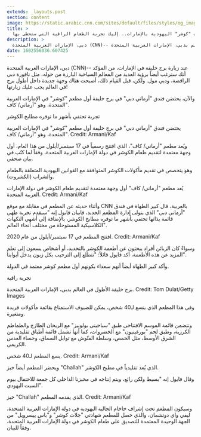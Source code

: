 ```yaml
--- 
extends: _layouts.post 
section: content 
image: https://static.arabic.cnn.com/sites/default/files/styles/og_image_v1/public/2020/10/12/images/Armani%20Hotel%20Dubai%2C%20KAF%20Restaurant.jpg?itok=sJOTZ9Gi 
title: > 
  بأول مطعم لوجبات "كوشر" اليهودية بالإمارات.. إليك تجربة الطعام الراقية التي ستحظى بها 
description: > 
  دبي، الإمارات العربية المتحدة (CNN)-- عند زيارة برج خليفة في الإمارات، من المؤكد أنك سترغب أيضاً برؤية العديد من المعالم السياحية البارزة من حوله، مثل نافورة دبي الراقصة، ودبي مول.والآن، يحتضن فندق "أرماني دبي" في برج خليفة أول مطعم "كوشر" في الإمارات العربية المتحدة، وهو "أرماني/ كاف".تجربة تحتفي بأشهر ما توفره مطابخ الكوشريحتضن فندق "أرماني دبي" في برج خليفة أول مطعم "كوشر" في الإمارات العربية المتحدة، وهو "أرماني/ كاف".يُعد مطعم "أرماني/ كاف" أول وجهة معتمدة لتقديم طعام الكوشر في دولة الإمارات العربية المتحدة.تجربة راقيةبرج خليفة الأطول في العالم بدبي، الإمارات العربية المتحدة. 
date: 1602556036.607425 
--- 
```

دبي، الإمارات العربية المتحدة (CNN)-- عند زيارة برج خليفة في الإمارات، من المؤكد أنك سترغب أيضاً برؤية العديد من المعالم السياحية البارزة من حوله، مثل نافورة دبي الراقصة، ودبي مول. ولكن، قبل القيام ذلك، أصبحت هناك وجهة جديدة داخل أطول برج في العالم يجب عليك زيارتها!

والآن، يحتضن فندق "أرماني دبي" في برج خليفة أول مطعم "كوشر" في الإمارات العربية المتحدة، وهو "أرماني/ كاف".

تجربة تحتفي بأشهر ما توفره مطابخ الكوشر

يحتضن فندق "أرماني دبي" في برج خليفة أول مطعم "كوشر" في الإمارات العربية المتحدة، وهو "أرماني/ كاف". Credit: Armani/Kaf

ويُعد مطعم "أرماني/ كاف"، الذي افتتح رسمياً في 17 سبتمبر/أيلول من هذا العام، أول وجهة معتمدة لتقديم طعام الكوشر في دولة الإمارات العربية المتحدة، وفقاً لما كتُب في بيان صحفي.

وهو يتخصص في تقديم مأكولات الكوشر المتوافقة مع القوانين اليهودية المتعلقة بالطعام والشراب (الكشروت).

يُعد مطعم "أرماني/ كاف" أول وجهة معتمدة لتقديم طعام الكوشر في دولة الإمارات العربية المتحدة. Credit: Armani/Kaf

وأثناء حديثه عن المطعم في مقابلة مع موقع CNN بالعربية، قال كبير الطهاة في فندق "أرماني دبي" الذي يتولى إدارة المطعم الجديد، فابيان فايول إنه "سيقدم تجربة طهي قائمة بذاتها تحتفي بأشهر ما توفره مطابخ الكوشر، بالإضافة إلى أشهى النكهات الكلاسيكية المستوحاة من مختلف أنحاء العالم".

افتتح المطعم في 17 سبتمبر/أيلول من عام 2020. Credit: Armani/Kaf

وسواءً كان الزبائن أفراد يبحثون عن أطعمة الكوشر بالتحديد، أو أشخاص يسعون إلى تعلم المزيد عن هذه الأطعمة، أكد فايول قائلاً: "نتطلع إلى الترحيب بكل زبون يدخل أبوابنا".

وأكد كبير الطهاة أيضاً أنهم سعداء بكونهم أول مطعم كوشر معتمد في الدولة.

تجربة راقية

برج خليفة الأطول في العالم بدبي، الإمارات العربية المتحدة. Credit: Tom Dulat/Getty Images

وفي هذا المطعم الذي يتسع لـ40 شخص، يمكن للضيوف الاستمتاع بقائمة مأكولات فريدة ومتغيرة.

وتتضمن قائمة الموسم الافتتاحي طبق "سباجيتي بولونيز" مع الريحان الطازج والطماطم الكرزية، وطبق لحم "بورغينيون" مع الخضروات، كما أنها تشمل قائمة أطباق تقليدية من الشرق الأوسط، مثل الحمص، وسلطة الفتّوش مع توابل السماق، وحساء العدس الكريمي.

يسع المطعم لـ40 شخص. Credit: Armani/Kaf

ويحضر المطعم أيضاً خبز "Challah" الذي يُعد تقليدياً في مطبخ الكوشر.

وقال فايول إنه "بسيط ولكن رائع، ويتم إنتاجه في مخبزنا الداخلي كل جمعة للاحتفال بيوم السبت اليهودي".

خبز "Challah" الذي يقدمه المطعم. Credit: Armani/Kaf

وسيكون المطعم تحت إشراف حاخام الجالية اليهودية في دولة الإمارات العربية المتحدة، ليفي واي دوتشمان، والذي حصل للمطعم شهادتي "جلات كوشر" و"باس ييسرويل" من الجهة الوحيدة المعتمدة للتصديق على طعام الكوشر في دولة الإمارات العربية المتحدة، وفقاً للبيان.